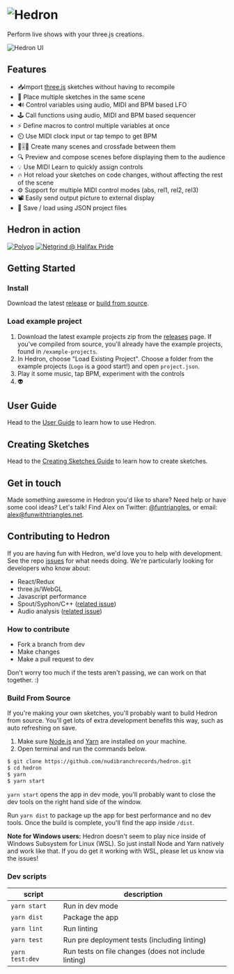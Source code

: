 # <img src='http://nudibranchrecords.github.io/hedron/title.gif' alt='Hedron' />

Perform live shows with your three.js creations.

![Hedron UI](http://nudibranchrecords.github.io/hedron/ui.gif)

## Features

- 📥Import [three.js](https://github.com/mrdoob/three.js/) sketches without having to recompile
- 🎊 Place multiple sketches in the same scene
- 🔊 Control variables using audio, MIDI and BPM based LFO
- 🕹️ Call functions using audio, MIDI and BPM based sequencer
- ⚡ Define macros to control multiple variables at once
- ⏲️ Use MIDI clock input or tap tempo to get BPM
- 🌇🎚️🌋 Create many scenes and crossfade between them
- 🔍 Preview and compose scenes before displaying them to the audience
- 💡 Use MIDI Learn to quickly assign controls
- 🔥 Hot reload your sketches on code changes, without affecting the rest of the scene
- ⚙️ Support for multiple MIDI control modes (abs, rel1, rel2, rel3)
- 📽️ Easily send output picture to external display
- 💾 Save / load using JSON project files

## Hedron in action
[![Polyop](http://nudibranchrecords.github.io/hedron/polyop-creator.jpg)](https://vimeo.com/310779808)
[![Netgrind @ Halifax Pride](http://nudibranchrecords.github.io/hedron/netgrind-halifax-pride.jpg)](https://www.netgrindgames.com/)

## Getting Started

### Install
Download the latest [release](https://github.com/nudibranchrecords/hedron/releases) or
[build from source](#build-from-source).

### Load example project
1. Download the latest example projects zip from the [releases](https://github.com/nudibranchrecords/hedron/releases) page. If you've compiled from source, you'll already have the example projects, found in `/example-projects`.
2. In Hedron, choose "Load Existing Project". Choose a folder from the example projects (`Logo` is a good start!) and open `project.json`.
4. Play it some music, tap BPM, experiment with the controls
5. 👽

## User Guide
Head to the [User Guide](docs/user-guide/index.md) to learn how to use Hedron.

## Creating Sketches
Head to the [Creating Sketches Guide](docs/dev/index.md) to learn how to create sketches.

## Get in touch
Made something awesome in Hedron you'd like to share? Need help or have some cool ideas? Let's talk! Find Alex on Twitter: [@funtriangles](https://twitter.com/funtriangles), or email: [alex@funwithtriangles.net](mailto:https://twitter.com/funtriangles).

## Contributing to Hedron

If you are having fun with Hedron, we'd love you to help with development. See the repo [issues](https://github.com/nudibranchrecords/hedron/issues) for what needs doing. We're particularly looking for developers who know about:

- React/Redux
- three.js/WebGL
- Javascript performance
- Spout/Syphon/C++ ([related issue](https://github.com/nudibranchrecords/hedron/issues/21))
- Audio analysis ([related issue](https://github.com/nudibranchrecords/hedron/issues/8))

### How to contribute

- Fork a branch from dev
- Make changes
- Make a pull request to dev

Don't worry too much if the tests aren't passing, we can work on that together. :)

### Build From Source
If you're making your own sketches, you'll probably want to build Hedron from source. You'll get lots of extra development benefits this way, such as auto refreshing on save.

1. Make sure [Node.js](https://nodejs.org/en/) and [Yarn](https://yarnpkg.com/en/docs/install) are installed on your machine.
2. Open terminal and run the commands below.
```bash
$ git clone https://github.com/nudibranchrecords/hedron.git
$ cd hedron
$ yarn
$ yarn start
```

`yarn start` opens the app in dev mode, you'll probably want to close the dev tools on the right hand side of the window.

Run `yarn dist` to package up the app for best performance and no dev tools. Once the build is complete, you'll find the app inside `/dist`.

**Note for Windows users:** Hedron doesn't seem to play nice inside of Windows Subsystem for Linux (WSL). So just install Node and Yarn natively and work like that. If you do get it working with WSL, please let us know via the issues!

### Dev scripts
| script | description |
|--|--|
| `yarn start` | Run in dev mode |
| `yarn dist` | Package the app |
| `yarn lint` | Run linting |
| `yarn test` | Run pre deployment tests (including linting) |
| `yarn test:dev` | Run tests on file changes (does not include linting) |
